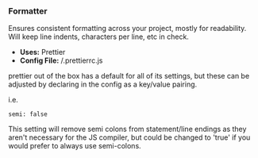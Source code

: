 ### Formatter

Ensures consistent formatting across your project, mostly for readability.  Will keep line indents, characters per line, etc in check.

* **Uses:** Prettier
* **Config File:** /.prettierrc.js

prettier out of the box has a default for all of its settings, but these can be adjusted by declaring in the config as a key/value pairing.

i.e.   
```
semi: false
```
This setting will remove semi colons from statement/line endings as they aren't necessary for the JS compiler, but could be changed to 'true' if you would prefer to always use semi-colons.